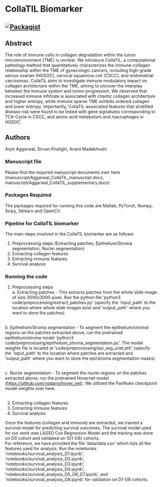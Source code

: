 # CollaTIL Biomarker

[![Packagist](https://img.shields.io/packagist/l/doctrine/orm.svg)](LICENSE.md)
---


## Abstract
The role of immune cells in collagen degradation within the tumor microenvironment (TME) is unclear. We introduce CollaTIL, a computational pathology method that quantitatively characterizes the immune-collagen relationship within the TME of gynecologic cancers, including high-grade serous ovarian (HGSOC), cervical squamous cell (CSCC), and endometrial carcinomas. CollaTIL aims to investigate immune modulatory impact on collagen architecture within the TME, aiming to uncover the interplay between the immune system and tumor progression. We observed that increased immune infiltrate is associated with chaotic collagen architecture and higher entropy, while immune sparse TME exhibits ordered collagen and lower entropy. Importantly, CollaTIL-associated features that stratified disease risk were found to be linked with gene signatures corresponding to TCA-Cycle in CSCC, and amino acid metabolism and macrophages in HGSOC.


## Authors
Arpit Aggarwal, Sirvan Khalighi, Anant Madabhushi


### Manuscript file
Please find the required manuscript documents over here (manuscript/Aggarwal_CollaTIL_manuscript.docx, manuscript/Aggarwal_CollaTIL_supplementary.docx)


### Packages Required
The packages required for running this code are Matlab, PyTorch, Numpy, Scipy, Sklearn and OpenCV.


### Pipeline for CollaTIL biomarker
The main steps involved in the CollaTIL biomarker are as follows:
1. Preprocessing steps (Extracting patches, Epithelium/Stroma segmentation, Nuclei segmentation)
2. Extracting collagen features
3. Extracting immune features
4. Survival analysis


### Running the code
1. Preprocessing steps<br>
a. Extracting patches - This extracts patches from the whole slide image of size 3000x3000-pixel. Run the python file 'python3 code/preprocessing/extract_patches.py' (specify the 'input_path' to the location where whole slide images exist and 'output_path' where you want to store the patches)<br><br>

b. Epithelium/Stroma segmentation - To segment the epithelium/stromal regions on the patches extracted above, run the pretrained epithelium/stroma model 'python3 code/preprocessing/epithelium_stroma_segmentation.py'. The model weights file is located at 'code/preprocessing/epi_seg_unet.pth' (specify the 'input_path' to the location where patches are extracted and 'output_path' where you want to store the epi/stroma segmentation masks)<br><br>

c. Nuclei segmentation - To segment the nuclei regions on the patches extracted above, run the pretrained Hovernet model (https://github.com/vqdang/hover_net). We utilized the PanNuke checkpoint model weights over here.<br><br>


2. Extracting collagen features<br>
3. Extracting immune features<br>
4. Survival analysis<br>

Once the features (collagen and immune) are extracted, we trained a survival model for predicting survival outcomes. The survival model used for our work was LASSO Cox Regression Model and the training was done on D0 cohort and validated on (D1-D8) cohorts.<br>
For reference, we have provided the file 'data/data.csv' which lists all the features used for analysis. Run the notebooks 'notebooks/survival_analysis_D1.ipynb', 'notebooks/survival_analysis_D2.ipynb', 'notebooks/survival_analysis_D3.ipynb', 'notebooks/survival_analysis_D4.ipynb', 'notebooks/survival_analysis_D5_D6_D7.ipynb', and 'notebooks/survival_analysis_D8.ipynb' for validation on D1-D8 cohorts.